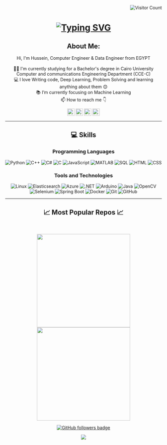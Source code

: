 <p align="right">
  <img src="https://komarev.com/ghpvc/?username=Hussein-Elhawary&label=Profile%20views&color=0e75b6&style=flat" alt="Visitor Count" />
</p>

<h1 align="center">
  <a href="https://git.io/typing-svg">
<a href="https://git.io/typing-svg"><img src="https://readme-typing-svg.herokuapp.com?font=Fira+Code&weight=900&size=30&pause=1000&color=27F2F7&center=true&vCenter=true&random=false&width=435&lines=This+is+Hussein+Elhawary;Nice+To+meet+You+%F0%9F%91%8B" alt="Typing SVG" /></a>
  </a>
</h1>

<h2 align="center">
  About Me:
</h2>
<p align="center">
  Hi, I'm Hussein, Computer Engineer & Data Engineer from EGYPT
  <br>
  <br>
  👨‍🎓 I'm currently studying for a Bachelor's degree in Cairo University Computer and communications Engineering Department (CCE-C)
  <br>
  💻 I love Writing code, Deep Learning, Problem Solving and learning anything about them 😊
  <br>
  📚 I’m currently focusing on Machine Learning
  <br>
  📫 How to reach me 👇
</p>
<p align="center"> <a href="https://www.linkedin.com/in/hussein-elhawary-88044423b/"><img src="https://img.shields.io/badge/linkedin-%230077B5.svg?&style=for-the-badge&logo=linkedin&logoColor=white" height=23></a> <a href="mailto:husseinelhawary@gmail.com"><img src="https://img.shields.io/badge/Gmail-D14836?style=for-the-badge&logo=gmail&logoColor=white" height=23></a>
  <!--  <a href="http://wa.me//201010147580"><img src="https://img.shields.io/badge/WhatsApp-25D366?style=for-the-badge&logo=whatsapp&logoColor=white" height=23></a> --> 
     <!-- <a href="https://twitter.com/HalemoGPA"><img src="https://img.shields.io/badge/Twitter-222222?style=for-the-badge&logo=twitter&logoColor=white" height=23></a> -->
<a href="https://github.com/Hussein-Elhawary/"><img src="https://img.shields.io/badge/GitHub-100000?style=for-the-badge&logo=github&logoColor=white" height=23></a> 
 <!--  <a href="https://www.youtube.com/watch?v=p0uAJ6Eu4Rs"><img src="https://img.shields.io/badge/YouTube-FF0000?style=for-the-badge&logo=youtube&logoColor=white" height=23></a> -->
    <!-- <a href="https://t.me/HalemoGPA"><img src="https://img.shields.io/badge/Telegram-2CA5E0?style=for-the-badge&logo=telegram&logoColor=white" height=23></a> <a href="https://curiouscat.live/HalemoGPA"><img src="https://img.shields.io/badge/Curious%20Cat-ff5c00?style=for-the-badge&logo=curiouscat&logoColor=white" height=23></a> -->
  <a href="https://codeforces.com/profile/husseinelhawary7"><img src="https://img.shields.io/badge/codeforces-%234566B5.svg?&style=for-the-badge&logo=codeforces&logoColor=white" height=23></a></p>
<hr>
<!--Languages and Tools Section-->       
<h2 align="center">
💻 Skills
</h2>
<h3 align="center">
Programming Languages
</h3>
<div align="center">
  <img src="https://skillicons.dev/icons?i=python" alt="Python" />
  <img src="https://skillicons.dev/icons?i=cpp" alt="C++" />
  <img src="https://skillicons.dev/icons?i=cs" alt="C#" />
  <img src="https://skillicons.dev/icons?i=c" alt="C" />
  <img src="https://skillicons.dev/icons?i=js" alt="JavaScript" />
  <img src="https://skillicons.dev/icons?i=matlab" alt="MATLAB" />
  <img src="https://skillicons.dev/icons?i=sqlite" alt="SQL" />
  <img src="https://skillicons.dev/icons?i=html" alt="HTML" />
  <img src="https://skillicons.dev/icons?i=css" alt="CSS" />
</div>

<h3 align="center">
Tools and Technologies
</h3>
<div align="center">
  <img src="https://skillicons.dev/icons?i=linux" alt="Linux" />
  <img src="https://skillicons.dev/icons?i=elasticsearch" alt="Elasticsearch" />
  <img src="https://skillicons.dev/icons?i=azure" alt="Azure" />
  <img src="https://skillicons.dev/icons?i=dotnet" alt=".NET" />
  <img src="https://skillicons.dev/icons?i=arduino" alt="Arduino" />
  <img src="https://skillicons.dev/icons?i=java" alt="Java" />
  <img src="https://skillicons.dev/icons?i=opencv" alt="OpenCV" />
  <img src="https://skillicons.dev/icons?i=selenium" alt="Selenium" />
  <img src="https://skillicons.dev/icons?i=spring" alt="Spring Boot" />
  <img src="https://skillicons.dev/icons?i=docker" alt="Docker" />
  <img src="https://skillicons.dev/icons?i=git" alt="Git" />
  <img src="https://skillicons.dev/icons?i=github" alt="GitHub" />
</div>

<hr>
<h2 align="center">📈 Most Popular Repos 📈</h2>
<br>
<p align="center">
<a href="https://github.com/Hussein-Elhawary/Online-Collaborative-Text-Editor/">
  <img width=300 align="center" src="https://github-readme-stats.vercel.app/api/pin/?username=Hussein-Elhawary&repo=Online-Collaborative-Text-Editor&title_color=ffffff&text_color=c9cacc&icon_color=2bbc8a&bg_color=1d1f21" />
</a>   
  
<a href="https://github.com/Hussein-Elhawary/cReddit-Testing/">
  <img width=300 align="center" src="https://github-readme-stats.vercel.app/api/pin/?username=Hussein-Elhawary&repo=cReddit-Testing&title_color=ffffff&text_color=c9cacc&icon_color=2bbc8a&bg_color=1d1f21" />
</a>    

</p>


<!--
<p  align="center">
<img src="https://visitor-badge.laobi.icu/badge?page_id=HalemoGPA/HalemoGPA" alt="HalemoGPA"/>       
</p>
-->
<p align="center">
  <a href="https://www.github.com/Hussein-Elhawary" target="_blank" rel="noreferrer"><img src="https://img.shields.io/github/followers/Hussein-Elhawary?logo=github&style=for-the-badge&color=282b2f&labelColor=0d1117" alt="GitHub followers badge" /></a>
</p>
<!---
HalemoGPA/HalemoGPA is a ✨ special ✨ repository because its `README.md` (this file) appears on your GitHub profile.
You can click the Preview link to take a look at your changes.
--->
<!--Footer--> 
<p align="center">
  <img src="https://capsule-render.vercel.app/api?type=waving&height=111&color=00FFFF&section=footer&reversal=false&textBg=false"/>
</p>

<!--
**Hussein-Elhawary/Hussein-Elhawary** is a ✨ _special_ ✨ repository because its `README.md` (this file) appears on your GitHub profile.

Here are some ideas to get you started:

- 🔭 I’m currently working on ...
- 🌱 I’m currently learning ...
- 👯 I’m looking to collaborate on ...
- 🤔 I’m looking for help with ...
- 💬 Ask me about ...
- 📫 How to reach me: ...
- 😄 Pronouns: ...
- ⚡ Fun fact: ...
-->
